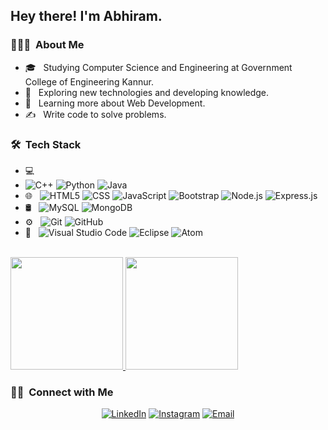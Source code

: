 <h2> Hey there! I'm Abhiram.</h2>

<h3> 👨🏻‍💻 &nbsp;About Me </h3>

- 🎓 &nbsp; Studying Computer Science and Engineering at Government College of Engineering Kannur.
- 🤔 &nbsp; Exploring new technologies and developing knowledge.
- 🌱 &nbsp; Learning more about Web Development.
- ✍️ &nbsp; Write code to solve problems.

<h3> 🛠 &nbsp;Tech Stack</h3>

- 💻 &nbsp;
- ![C++](https://img.shields.io/badge/-C++-333333?style=flat&logo=C%2B%2B&logoColor=00599C)
  ![Python](https://img.shields.io/badge/-Python-333333?style=flat&logo=python)
  ![Java](https://img.shields.io/badge/-Java-333333?style=flat&logo=Java&logoColor=007396)
- 🌐 &nbsp;
  ![HTML5](https://img.shields.io/badge/-HTML5-333333?style=flat&logo=HTML5)
  ![CSS](https://img.shields.io/badge/-CSS-333333?style=flat&logo=CSS3&logoColor=1572B6)
  ![JavaScript](https://img.shields.io/badge/-JavaScript-333333?style=flat&logo=javascript)
  ![Bootstrap](https://img.shields.io/badge/-Bootstrap-333333?style=flat&logo=bootstrap&logoColor=563D7C)
  ![Node.js](https://img.shields.io/badge/-Node.js-333333?style=flat&logo=node.js)
  ![Express.js](https://img.shields.io/badge/express.js-%23404d59.svg?style=for-the-badge&logo=express&logoColor=%2361DAFB)
- 🛢 &nbsp;
  ![MySQL](https://img.shields.io/badge/-MySQL-333333?style=flat&logo=mysql)
  ![MongoDB](https://img.shields.io/badge/-MongoDB-333333?style=flat&logo=mongodb)
- ⚙️ &nbsp;
  ![Git](https://img.shields.io/badge/-Git-333333?style=flat&logo=git)
  ![GitHub](https://img.shields.io/badge/-GitHub-333333?style=flat&logo=github)
- 🔧 &nbsp;
  ![Visual Studio Code](https://img.shields.io/badge/-Visual%20Studio%20Code-333333?style=flat&logo=visual-studio-code&logoColor=007ACC)
  ![Eclipse](https://img.shields.io/badge/-Eclipse-333333?style=flat&logo=eclipse-ide&logoColor=2C2255)
  ![Atom](https://img.shields.io/badge/Atom-%2366595C.svg?style=for-the-badge&logo=atom&logoColor=white)

<br/>

<a href="https://github.com/AbhiramRajeevan">
  <img height="180em" src="https://github-readme-stats.vercel.app/api?username=AVS1508&theme=buefy&show_icons=true" />
  <img height="180em" src="https://github-readme-stats.vercel.app/api/top-langs/?username=AVS1508&theme=buefy&layout=compact" />
</a>

<br/>

<h3> 🤝🏻 &nbsp;Connect with Me </h3>

<p align="center">
<a href="https://www.linkedin.com/in/abhiram-rajeevan/"><img alt="LinkedIn" src="https://img.shields.io/badge/LinkedIn-Abhiram%20Rajeevan-blue?style=flat-square&logo=linkedin"></a>
<a href="https://www.instagram.com/abhiram_rajeevan/"><img alt="Instagram" src="https://img.shields.io/badge/Instagram-abhiram_rajeevan-blue?style=flat-square&logo=instagram"></a>
<a href="mailto:abhiramrajiv14@gmail.com"><img alt="Email" src="https://img.shields.io/badge/Email-abhiramrajiv14@gmail.com-blue?style=flat-square&logo=gmail"></a>
</p>
